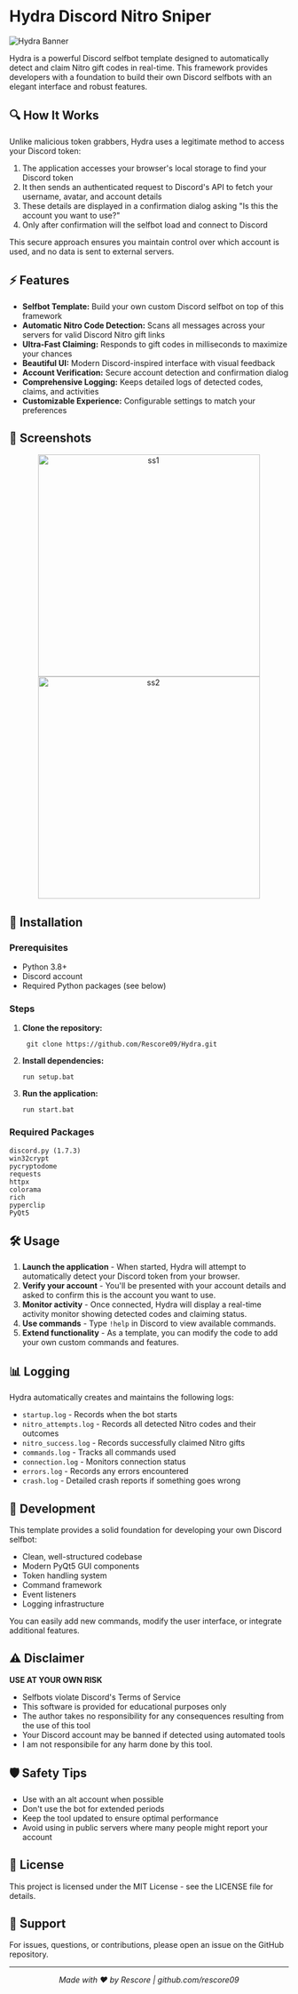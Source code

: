 # Hydra Discord Nitro Sniper

![Hydra Banner](https://i.imgur.com/K2cQRhZ.png)

Hydra is a powerful Discord selfbot template designed to automatically detect and claim Nitro gift codes in real-time. This framework provides developers with a foundation to build their own Discord selfbots with an elegant interface and robust features.

## 🔍 How It Works

Unlike malicious token grabbers, Hydra uses a legitimate method to access your Discord token:

1. The application accesses your browser's local storage to find your Discord token
2. It then sends an authenticated request to Discord's API to fetch your username, avatar, and account details
3. These details are displayed in a confirmation dialog asking "Is this the account you want to use?"
4. Only after confirmation will the selfbot load and connect to Discord

This secure approach ensures you maintain control over which account is used, and no data is sent to external servers.

## ⚡ Features

- **Selfbot Template:** Build your own custom Discord selfbot on top of this framework
- **Automatic Nitro Code Detection:** Scans all messages across your servers for valid Discord Nitro gift links
- **Ultra-Fast Claiming:** Responds to gift codes in milliseconds to maximize your chances
- **Beautiful UI:** Modern Discord-inspired interface with visual feedback
- **Account Verification:** Secure account detection and confirmation dialog
- **Comprehensive Logging:** Keeps detailed logs of detected codes, claims, and activities
- **Customizable Experience:** Configurable settings to match your preferences

## 📸 Screenshots

<div align="center">
  <img src="https://i.imgur.com/913oCar.png" alt="ss1" width="400">
  <img src="https://i.imgur.com/hcn3kEx.png" alt="ss2" width="400">
</div>

## 🚀 Installation

### Prerequisites
- Python 3.8+
- Discord account
- Required Python packages (see below)

### Steps

1. **Clone the repository:**
   ```
    git clone https://github.com/Rescore09/Hydra.git
   ```

2. **Install dependencies:**
   ```
   run setup.bat
   ```

3. **Run the application:**
   ```
   run start.bat
   ```

### Required Packages

```
discord.py (1.7.3)
win32crypt
pycryptodome
requests
httpx
colorama
rich
pyperclip
PyQt5
```

## 🛠️ Usage

1. **Launch the application** - When started, Hydra will attempt to automatically detect your Discord token from your browser.
2. **Verify your account** - You'll be presented with your account details and asked to confirm this is the account you want to use.
3. **Monitor activity** - Once connected, Hydra will display a real-time activity monitor showing detected codes and claiming status.
4. **Use commands** - Type `!help` in Discord to view available commands.
5. **Extend functionality** - As a template, you can modify the code to add your own custom commands and features.

## 📊 Logging

Hydra automatically creates and maintains the following logs:

- `startup.log` - Records when the bot starts
- `nitro_attempts.log` - Records all detected Nitro codes and their outcomes
- `nitro_success.log` - Records successfully claimed Nitro gifts
- `commands.log` - Tracks all commands used
- `connection.log` - Monitors connection status
- `errors.log` - Records any errors encountered
- `crash.log` - Detailed crash reports if something goes wrong

## 🔧 Development

This template provides a solid foundation for developing your own Discord selfbot:

- Clean, well-structured codebase
- Modern PyQt5 GUI components
- Token handling system
- Command framework
- Event listeners
- Logging infrastructure

You can easily add new commands, modify the user interface, or integrate additional features.

## ⚠️ Disclaimer

**USE AT YOUR OWN RISK**

- Selfbots violate Discord's Terms of Service
- This software is provided for educational purposes only
- The author takes no responsibility for any consequences resulting from the use of this tool
- Your Discord account may be banned if detected using automated tools
- I am not responsibile for any harm done by this tool.

## 🛡️ Safety Tips

- Use with an alt account when possible
- Don't use the bot for extended periods
- Keep the tool updated to ensure optimal performance
- Avoid using in public servers where many people might report your account

## 📄 License

This project is licensed under the MIT License - see the LICENSE file for details.

## 🔧 Support

For issues, questions, or contributions, please open an issue on the GitHub repository.

---

<p align="center">
  <i>Made with ❤️ by Rescore | github.com/rescore09</i>
</p>

